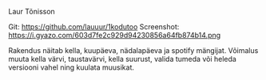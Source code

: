 Laur Tõnisson

Git: https://github.com/lauuur/1kodutoo
Screenshot: https://i.gyazo.com/603d7fe2c929d94230856a64fb874b14.png

Rakendus näitab kella, kuupäeva, nädalapäeva ja spotify mängijat.
Võimalus muuta kella värvi, taustavärvi, kella suurust, valida tumeda või heleda versiooni vahel ning kuulata muusikat.
